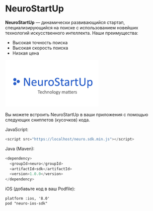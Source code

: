 # NeuroStartUp

**NeuroStartUp** — динамически развивающийся стартап, специализирующийся на поиске с использованием новейших технологий искусственного интеллекта. Наши преимущества:

- Высокая точность поиска
- Высокая скорость поиска
- Низкая цена

![логотип](/logo.png)

Вы можете встроить NeuroStartUp в ваши приложения с помощью следующих сниппетов (кусочков) кода.

JavaScript:

```JavaScript
<script src="https://localhost/neuro.sdk.min.js"></script>
```

Java (Maven):

```Java
<dependency>
  <groupId>neuro</groupId>
  <artifactId>sdk</artifactId>
  <version>1.0.0</version>
</dependency>
```

iOS (добавьте код в ваш Podfile):

```iOS
platform :ios, '8.0'
pod "neuro-ios-sdk"
```
